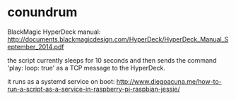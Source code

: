# conundrum

BlackMagic HyperDeck manual:
http://documents.blackmagicdesign.com/HyperDeck/HyperDeck_Manual_September_2014.pdf

the script currently sleeps for 10 seconds and then sends the command 'play: loop: true' as a TCP message to the HyperDeck.

it runs as a systemd service on boot:
http://www.diegoacuna.me/how-to-run-a-script-as-a-service-in-raspberry-pi-raspbian-jessie/
